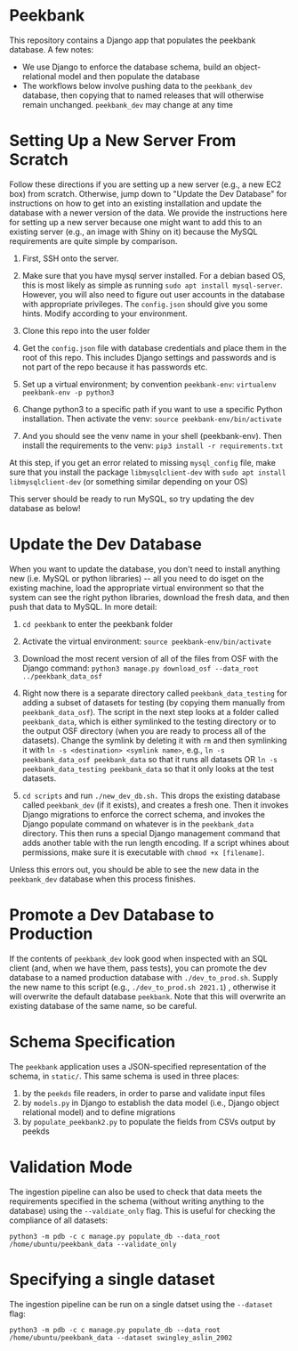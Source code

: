 # Peekbank

This repository contains a Django app that populates the peekbank database. A few notes:
- We use Django to enforce the database schema, build an object-relational model and then populate the database
- The workflows below involve pushing data to the `peekbank_dev` database, then copying that to named releases that will otherwise remain unchanged. `peekbank_dev` may change at any time

# Setting Up a New Server From Scratch

Follow these directions if you are setting up a new server (e.g., a new EC2 box) from scratch. Otherwise, jump down to "Update the Dev Database" for instructions on how to get into an existing installation and update the database with a newer version of the data. We provide the instructions here for setting up a new server because one might want to add this to an existing server (e.g., an image with Shiny on it) because the MySQL requirements are quite simple by comparison.

1. First, SSH onto the server. 
1. Make sure that you have mysql server installed. For a debian based OS, this is most likely as simple as running `sudo apt install mysql-server`. 
However, you will also need to figure out user accounts in the database with appropriate privileges. The `config.json` should give you 
some hints. Modify according to your environment.

1. Clone this repo into the user folder

1. Get the `config.json` file with database credentials and place them in the root of this repo. This includes Django settings and passwords and is not part of the repo because it has passwords etc.

1. Set up a virtual environment; by convention `peekbank-env`: `virtualenv peekbank-env -p python3`

1. Change python3 to a specific path if you want to use a specific Python installation. Then activate the venv: `source peekbank-env/bin/activate`

1. And you should see the venv name in your shell (peekbank-env). Then install the requirements to the venv: `pip3 install -r requirements.txt`

At this step, if you get an error related to missing `mysql_config` file, make sure that you install the package `libmysqlclient-dev` with `sudo apt install libmysqlclient-dev` (or something similar depending on your OS)

This server should be ready to run MySQL, so try updating the dev database as below!

# Update the Dev Database

When you want to update the database, you don't need to install anything new (i.e. MySQL or python libraries) -- all you need to do isget on the existing machine, load the appropriate virtual environment so that the system can see the right python libraries, download the fresh data, and then push that data to MySQL. In more detail:

1. `cd peekbank` to enter the peekbank folder

1. Activate the virtual environment: `source peekbank-env/bin/activate`

1. Download the most recent version of all of the files from OSF with the Django command: `python3 manage.py download_osf --data_root ../peekbank_data_osf`

1. Right now there is a separate directory called `peekbank_data_testing` for adding a subset of datasets for testing (by copying them manually from `peekbank_data_osf`). The script in the next step looks at a folder called `peekbank_data`, which is either symlinked to the testing directory or to the output OSF directory (when you are ready to process all of the datasets). Change the symlink by deleting it with `rm` and then symlinking it with `ln -s <destination> <symlink name>`, e.g., `ln -s peekbank_data_osf peekbank_data` so that it runs all datasets OR `ln -s peekbank_data_testing peekbank_data` so that it only looks at the test datasets.
   
1. `cd scripts` and run `./new_dev_db.sh.` This drops the existing database called `peekbank_dev` (if it exists), and creates a fresh one. Then it invokes Django migrations to enforce the correct schema, and invokes the Django populate command on whatever is in the `peekbank_data` directory. This then runs a special Django management command that adds another table with the run length encoding. If a script whines about permissions, make sure it is executable with `chmod +x [filename]`.

Unless this errors out, you should be able to see the new data in the `peekbank_dev` database when this process finishes.

# Promote a Dev Database to Production

If the contents of `peekbank_dev` look good when inspected with an SQL client (and, when we have them, pass tests), you can promote the dev database to a named production database with `./dev_to_prod.sh`. Supply the new name to this script  (e.g., `./dev_to_prod.sh 2021.1`) , otherwise it will overwrite the default database `peekbank`. Note that this will overwrite an existing database of the same name, so be careful.

# Schema Specification

The `peekbank` application uses a JSON-specified representation of the schema, in `static/`. This same schema is used in three places:

1) by the `peekds` file readers, in order to parse and validate input files
2) by `models.py` in Django to establish the data model (i.e., Django object relational model) and to define migrations
3) by `populate_peekbank2.py` to populate the fields from CSVs output by peekds 

# Validation Mode

The ingestion pipeline can also be used to check that data meets the requirements specified in the schema (without writing anything to the database) using the `--valdiate_only` flag. This is useful for checking the compliance of all datasets:

`python3 -m pdb -c c manage.py populate_db --data_root /home/ubuntu/peekbank_data --validate_only`

# Specifying a single dataset

The ingestion pipeline can be run on a single datset using the `--dataset` flag:

`python3 -m pdb -c c manage.py populate_db --data_root /home/ubuntu/peekbank_data --dataset swingley_aslin_2002`


